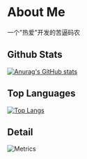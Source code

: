 # About Me
一个"热爱"开发的苦逼码农



## Github Stats
[![Anurag's GitHub stats](https://github-readme-stats.vercel.app/api?username=yixihan&count_private=true&show_icons=true&theme=gruvbox)](https://github.com/anuraghazra/github-readme-stats)




## Top Languages
[![Top Langs](https://github-readme-stats.vercel.app/api/top-langs/?username=yixihan)](https://github.com/anuraghazra/github-readme-stats)




## Detail
![Metrics](https://metrics.lecoq.io/yixihan?template=classic&isocalendar=1&languages=1&introduction=1&habits=1&base=header%2C%20activity%2C%20community%2C%20repositories%2C%20metadata&base.indepth=false&base.hireable=false&base.skip=false&isocalendar=false&isocalendar.duration=full-year&languages=false&languages.limit=8&languages.threshold=0%25&languages.other=false&languages.colors=github&languages.sections=most-used&languages.indepth=false&languages.analysis.timeout=15&languages.categories=markup%2C%20programming&languages.recent.categories=markup%2C%20programming&languages.recent.load=300&languages.recent.days=14&habits=false&habits.from=200&habits.days=14&habits.facts=true&habits.charts=false&habits.charts.type=classic&habits.trim=false&habits.languages.limit=8&habits.languages.threshold=0%25&introduction=false&introduction.title=true&config.timezone=Asia%2FHong_Kong&config.twemoji=true)
